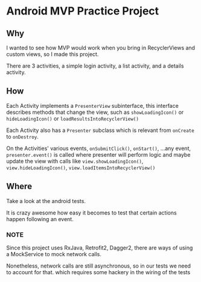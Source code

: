 Android MVP Practice Project
============================

## Why

I wanted to see how MVP would work when you bring in RecyclerViews and custom views, so I made this project.

There are 3 activities, a simple login activity, a list activity, and a details activity.

## How

Each Activity implements a `PresenterView` subinterface, this interface describes methods that change the view, such as `showLoadingIcon()` or `hideLoadingIcon()` or `loadResultsIntoRecyclerView()`

Each Activity also has a `Presenter` subclass which is relevant from `onCreate` to `onDestroy`.

On the Activities' various events, `onSubmitClick()`, `onStart()`, ...any event, `presenter.event()` is called where presenter will perform logic and maybe update the view with calls like `view.showLoadingIcon()`, `view.hideLoadingIcon()`, `view.loadItemsIntoRecyclerView()`

## Where

Take a look at the android tests.

It is crazy awesome how easy it becomes to test that certain actions happen following an event.

### NOTE
Since this project uses RxJava, Retrofit2, Dagger2, there are ways of using a MockService to mock network calls.

Nonetheless, network calls are still asynchronous, so in our tests we need to account for that. which requires some hackery in the wiring of the tests